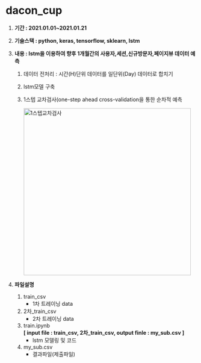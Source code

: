 # dacon_cup

1. **기간 : 2021.01.01~2021.01.21**

2. **기술스택 : python, keras, tensorflow, sklearn, lstm**

3. **내용 : lstm을 이용하여 향후 1개월간의 사용자,세션,신규방문자,페이지뷰 데이터 예측**
    1. 데이터 전처리 : 시간(H)단위 데이터를 일단위(Day) 데이터로 합치기
    2. lstm모델 구축
    3. 1스텝 교차검사(one-step ahead cross-validation을 통한 순차적 예측
      
        <img width="444" alt="1스텝교차검사" src="https://user-images.githubusercontent.com/50386280/106535264-34e69500-6539-11eb-97d0-befc49bef049.png">

4. **파일설명**
    1. train_csv 
        - 1차 트레이닝 data
    2. 2차_train_csv  
        - 2차 트레이닝 data
    3. train.ipynb  
        **[ input file : train_csv, 2차_train_csv, output finle : my_sub.csv ]**
        - lstm 모델링 및 코드
    4. my_sub.csv
        - 결과파일(제출파일)
